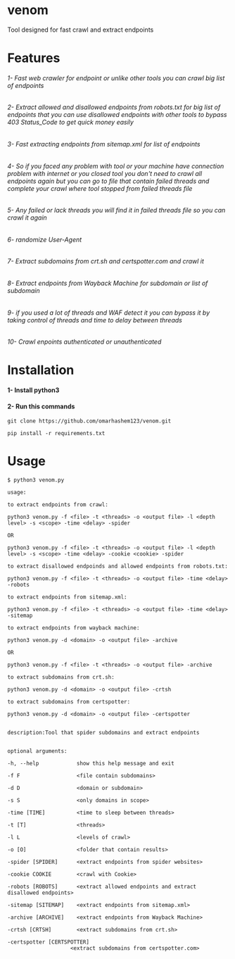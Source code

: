 # venom
Tool designed for fast crawl and extract endpoints



# Features

###### 1- Fast web crawler for endpoint or unlike other tools you can crawl big list of endpoints


###### 2- Extract allowed and disallowed endpoints from robots.txt for big list of endpoints that you can use disallowed endpoints with other tools to bypass 403 Status_Code to get quick money easily

###### 3- Fast extracting endpoints from sitemap.xml for list of endpoints 
 
###### 4- So if you faced any problem with tool or your machine have connection problem with internet or you closed tool you don't need to crawl all endpoints again but you can go to file that contain failed threads and complete your crawl where tool stopped from failed threads file

###### 5- Any failed or lack threads you will find it in failed threads file so you can crawl it again

###### 6- randomize User-Agent 

###### 7- Extract subdomains from crt.sh and certspotter.com and crawl it

###### 8- Extract endpoints from Wayback Machine for subdomain or list of subdomain

###### 9- if you used a lot of threads and WAF detect it you can bypass it by taking control of threads and time to delay between threads

###### 10- Crawl enpoints authenticated or unauthenticated




# Installation

#### 1- Install python3 
#### 2- Run this commands

    git clone https://github.com/omarhashem123/venom.git

    pip install -r requirements.txt

# Usage

    $ python3 venom.py

    usage: 

    to extract endpoints from crawl:

    python3 venom.py -f <file> -t <threads> -o <output file> -l <depth level> -s <scope> -time <delay> -spider

    OR

    python3 venom.py -f <file> -t <threads> -o <output file> -l <depth level> -s <scope> -time <delay> -cookie <cookie> -spider

    to extract disallowed endpoinds and allowed endpoints from robots.txt:

    python3 venom.py -f <file> -t <threads> -o <output file> -time <delay> -robots

    to extract endpoints from sitemap.xml:

    python3 venom.py -f <file> -t <threads> -o <output file> -time <delay> -sitemap

    to extract endpoints from wayback machine:

    python3 venom.py -d <domain> -o <output file> -archive

    OR

    python3 venom.py -f <file> -t <threads> -o <output file> -archive

    to extract subdomains from crt.sh:

    python3 venom.py -d <domain> -o <output file> -crtsh

    to extract subdomains from certspotter:

    python3 venom.py -d <domain> -o <output file> -certspotter


    description:Tool that spider subdomains and extract endpoints


    optional arguments:
  
    -h, --help            show this help message and exit
  
    -f F                  <file contain subdomains>
  
    -d D                  <domain or subdomain>
  
    -s S                  <only domains in scope>
  
    -time [TIME]          <time to sleep between threads>
  
    -t [T]                <threads>
  
    -l L                  <levels of crawl>
  
    -o [O]                <folder that contain results>
  
    -spider [SPIDER]      <extract endpoints from spider websites>
  
    -cookie COOKIE        <crawl with Cookie>
  
    -robots [ROBOTS]      <extract allowed endpoints and extract disallowed endpoints>
  
    -sitemap [SITEMAP]    <extract endpoints from sitemap.xml>
  
    -archive [ARCHIVE]    <extract endpoints from Wayback Machine>
  
    -crtsh [CRTSH]        <extract subdomains from crt.sh>
  
    -certspotter [CERTSPOTTER]
                        <extract subdomains from certspotter.com>
